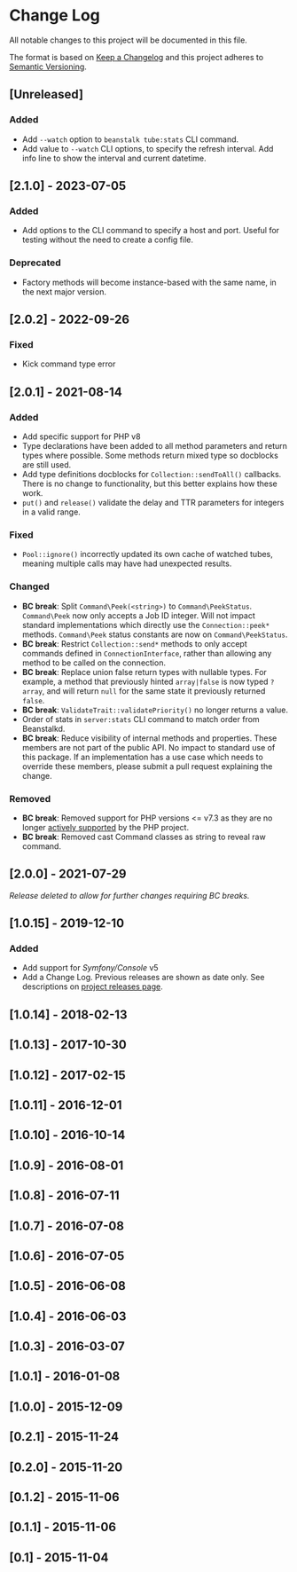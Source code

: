 # Change Log
All notable changes to this project will be documented in this file.

The format is based on [Keep a Changelog](http://keepachangelog.com/)
and this project adheres to [Semantic Versioning](http://semver.org/).

## [Unreleased]
### Added
- Add `--watch` option to `beanstalk tube:stats` CLI command.
- Add value to `--watch` CLI options, to specify the refresh interval.
  Add info line to show the interval and current datetime.

## [2.1.0] - 2023-07-05
### Added
- Add options to the CLI command to specify a host and port.
  Useful for testing without the need to create a config file.
### Deprecated
- Factory methods will become instance-based with the same name,
  in the next major version.

## [2.0.2] - 2022-09-26
### Fixed
- Kick command type error

## [2.0.1] - 2021-08-14
### Added
- Add specific support for PHP v8
- Type declarations have been added to all method parameters and return types
  where possible. Some methods return mixed type so docblocks are still used.
- Add type definitions docblocks for `Collection::sendToAll()` callbacks.
  There is no change to functionality, but this better explains how these work.
- `put()` and `release()` validate the delay and TTR parameters for integers
  in a valid range.
### Fixed
- `Pool::ignore()` incorrectly updated its own cache of watched tubes, meaning
  multiple calls may have had unexpected results.
### Changed
- **BC break**: Split `Command\Peek(<string>)` to `Command\PeekStatus`.
  `Command\Peek` now only accepts a Job ID integer. Will not impact standard
  implementations which directly use the `Connection::peek*` methods.
  `Command\Peek` status constants are now on `Command\PeekStatus`.
- **BC break**: Restrict `Collection::send*` methods to only accept commands
  defined in `ConnectionInterface`, rather than allowing any method to be called
  on the connection.
- **BC break**: Replace union false return types with nullable types. For
  example, a method that previously hinted `array|false` is now typed `?array`,
  and will return `null` for the same state it previously returned `false`.
- **BC break**: `ValidateTrait::validatePriority()` no longer returns a value.
- Order of stats in `server:stats` CLI command to match order from Beanstalkd.
- **BC break**: Reduce visibility of internal methods and properties. These
  members are not part of the public API. No impact to standard use of this
  package. If an implementation has a use case which needs to override these
  members, please submit a pull request explaining the change.
### Removed
- **BC break**: Removed support for PHP versions <= v7.3 as they are no longer
  [actively supported](https://php.net/supported-versions.php) by the PHP project.
- **BC break**: Removed cast Command classes as string to reveal raw command.

## [2.0.0] - 2021-07-29

*Release deleted to allow for further changes requiring BC breaks.*

## [1.0.15] - 2019-12-10
### Added
- Add support for *Symfony/Console* v5
- Add a Change Log. Previous releases are shown as date only. See descriptions
  on [project releases page](https://github.com/phlib/beanstalk/releases).

## [1.0.14] - 2018-02-13

## [1.0.13] - 2017-10-30

## [1.0.12] - 2017-02-15

## [1.0.11] - 2016-12-01

## [1.0.10] - 2016-10-14

## [1.0.9] - 2016-08-01

## [1.0.8] - 2016-07-11

## [1.0.7] - 2016-07-08

## [1.0.6] - 2016-07-05

## [1.0.5] - 2016-06-08

## [1.0.4] - 2016-06-03

## [1.0.3] - 2016-03-07

## [1.0.1] - 2016-01-08

## [1.0.0] - 2015-12-09

## [0.2.1] - 2015-11-24

## [0.2.0] - 2015-11-20

## [0.1.2] - 2015-11-06

## [0.1.1] - 2015-11-06

## [0.1] - 2015-11-04
